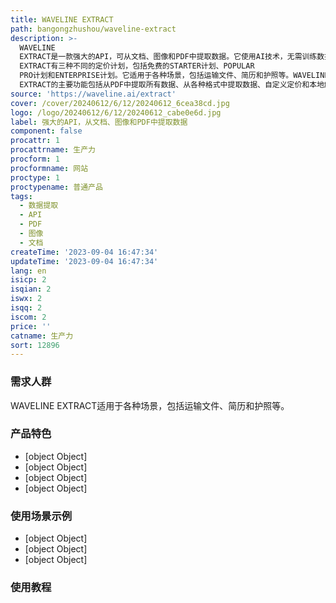 ```yaml
---
title: WAVELINE EXTRACT
path: bangongzhushou/waveline-extract
description: >-
  WAVELINE
  EXTRACT是一款强大的API，可从文档、图像和PDF中提取数据。它使用AI技术，无需训练数据即可从任何格式的文档中提取数据。它支持各种格式，包括PDF、图像和电子表格文件。WAVELINE
  EXTRACT有三种不同的定价计划，包括免费的STARTER计划、POPULAR
  PRO计划和ENTERPRISE计划。它适用于各种场景，包括运输文件、简历和护照等。WAVELINE
  EXTRACT的主要功能包括从PDF中提取所有数据、从各种格式中提取数据、自定义定价和本地解决方案等。
source: 'https://waveline.ai/extract'
cover: /cover/20240612/6/12/20240612_6cea38cd.jpg
logo: /logo/20240612/6/12/20240612_cabe0e6d.jpg
label: 强大的API，从文档、图像和PDF中提取数据
component: false
procattr: 1
procattrname: 生产力
procform: 1
procformname: 网站
proctype: 1
proctypename: 普通产品
tags:
  - 数据提取
  - API
  - PDF
  - 图像
  - 文档
createTime: '2023-09-04 16:47:34'
updateTime: '2023-09-04 16:47:34'
lang: en
isicp: 2
isqian: 2
iswx: 2
isqq: 2
iscom: 2
price: ''
catname: 生产力
sort: 12896
---
```




### 需求人群
WAVELINE EXTRACT适用于各种场景，包括运输文件、简历和护照等。

### 产品特色
- [object Object]
- [object Object]
- [object Object]
- [object Object]

### 使用场景示例
- [object Object]
- [object Object]
- [object Object]

### 使用教程


  

